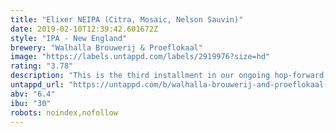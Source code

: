 ```yaml
---
title: "Elixer NEIPA (Citra, Mosaic, Nelson Sauvin)"
date: 2019-02-10T12:39:42.601672Z
style: "IPA - New England"
brewery: "Walhalla Brouwerij & Proeflokaal"
image: "https://labels.untappd.com/labels/2919976?size=hd"
rating: "3.78"
description: "This is the third installment in our ongoing hop-forward hazy IPA series, where we keep changing the dry hops with each batch. In this edition we chose to go with a 6,4% beer, dryhopped with Citra, Mosaic and Nelson Sauvin hops. We think it may have magical properties… Drink fresh!"
untappd_url: "https://untappd.com/b/walhalla-brouwerij-and-proeflokaal-elixer-neipa-citra-mosaic-nelson-sauvin/2919976"
abv: "6.4"
ibu: "30"
robots: noindex,nofollow
---
```

